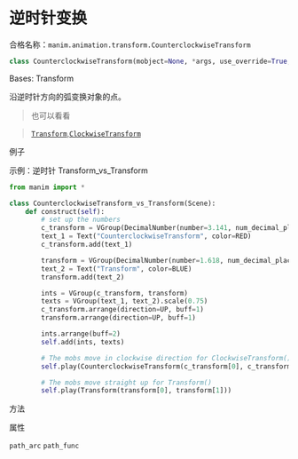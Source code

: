 # 逆时针变换

合格名称：`manim.animation.transform.CounterclockwiseTransform`

```py
class CounterclockwiseTransform(mobject=None, *args, use_override=True, **kwargs)
```

Bases: Transform

沿逆时针方向的弧变换对象的点。

> 也可以看看

> [`Transform`](),[`ClockwiseTransform`]()

例子

示例：逆时针 Transform_vs_Transform

```py
from manim import *

class CounterclockwiseTransform_vs_Transform(Scene):
    def construct(self):
        # set up the numbers
        c_transform = VGroup(DecimalNumber(number=3.141, num_decimal_places=3), DecimalNumber(number=1.618, num_decimal_places=3))
        text_1 = Text("CounterclockwiseTransform", color=RED)
        c_transform.add(text_1)

        transform = VGroup(DecimalNumber(number=1.618, num_decimal_places=3), DecimalNumber(number=3.141, num_decimal_places=3))
        text_2 = Text("Transform", color=BLUE)
        transform.add(text_2)

        ints = VGroup(c_transform, transform)
        texts = VGroup(text_1, text_2).scale(0.75)
        c_transform.arrange(direction=UP, buff=1)
        transform.arrange(direction=UP, buff=1)

        ints.arrange(buff=2)
        self.add(ints, texts)

        # The mobs move in clockwise direction for ClockwiseTransform()
        self.play(CounterclockwiseTransform(c_transform[0], c_transform[1]))

        # The mobs move straight up for Transform()
        self.play(Transform(transform[0], transform[1]))
```


方法

属性

`path_arc`
`path_func`
